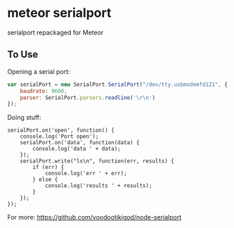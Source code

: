 # meteor serialport

serialport repackaged for Meteor

To Use
------

Opening a serial port:

```js   
var serialPort = new SerialPort.SerialPort("/dev/tty.usbmodemfd121", { //or whatever your device is connected to
    baudrate: 9600,
    parser: SerialPort.parsers.readline('\r\n')
});
```

Doing stuff:
```
serialPort.on('open', function() {
    console.log('Port open');
    serialPort.on('data', function(data) {
        console.log('data ' + data);
    });
    serialPort.write("ls\n", function(err, results) {
        if (err) {
            console.log('err ' + err);
        } else {
            console.log('results ' + results);
        }
    });
});
```
For more: https://github.com/voodootikigod/node-serialport